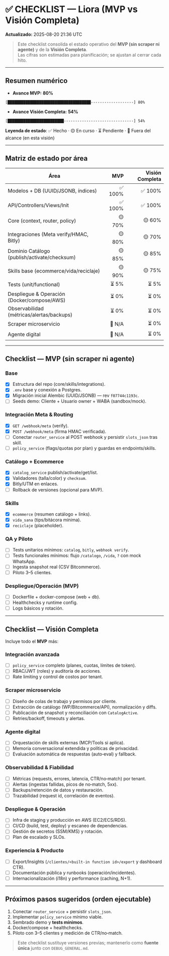 
# ✅ CHECKLIST — Liora (MVP vs Visión Completa)
**Actualizado:** 2025-08-20 21:36 UTC

> Este checklist consolida el estado operativo del **MVP (sin scraper ni agente)** y de la **Visión Completa**.  
> Las cifras son estimadas para planificación; se ajustan al cerrar cada hito.

---

## Resumen numérico
- **Avance MVP:** **80%**
```
[█████████████████████████████████████-------------------] 80%
```
- **Avance Visión Completa:** **54%**
```
[█████████████████████████-------------------------------] 54%
```

**Leyenda de estado**: ✅ Hecho · 🟡 En curso · ⏳ Pendiente · 🚫 Fuera del alcance (en esta visión)

---

## Matriz de estado por área
| Área | MVP | Visión Completa |
|---|---:|---:|
| Modelos + DB (UUID/JSONB, índices) | ✅ 100% | ✅ 100% |
| API/Controllers/Views/Init | ✅ 100% | ✅ 100% |
| Core (context, router, policy) | 🟡 70% | 🟡 60% |
| Integraciones (Meta verify/HMAC, Bitly) | 🟡 80% | 🟡 70% |
| Dominio Catálogo (publish/activate/checksum) | 🟡 85% | 🟡 85% |
| Skills base (ecommerce/vida/reciclaje) | 🟡 90% | 🟡 75% |
| Tests (unit/functional) | ⏳ 5% | ⏳ 5% |
| Despliegue & Operación (Docker/compose/AWS) | ⏳ 0% | ⏳ 0% |
| Observabilidad (métricas/alertas/backups) | ⏳ 0% | ⏳ 0% |
| Scraper microservicio | 🚫 N/A | ⏳ 0% |
| Agente digital | 🚫 N/A | ⏳ 0% |

---

## Checklist — MVP (sin scraper ni agente)
### Base
- [x] Estructura del repo (core/skills/integrations).
- [x] `.env` base y conexión a Postgres.
- [x] Migración inicial Alembic (UUID/JSONB) — rev `f07744c1193c`.
- [ ] Seeds demo: Cliente + Usuario owner + WABA (sandbox/mock).

### Integración Meta & Routing
- [x] `GET /webhook/meta` (verify).
- [x] `POST /webhook/meta` (firma HMAC verificada).
- [ ] Conectar `router_service` al POST webhook y persistir `slots_json` tras skill.
- [ ] `policy_service` (flags/quotas por plan) y guardas en endpoints/skills.

### Catálogo + Ecommerce
- [x] `catalog_service` publish/activate/get/list.
- [x] Validadores (talla/color) y `checksum`.
- [x] Bitly/UTM en enlaces.
- [ ] Rollback de versiones (opcional para MVP).

### Skills
- [x] `ecommerce` (resumen catálogo + links).
- [x] `vida_sana` (tips/bitácora mínima).
- [x] `reciclaje` (placeholder).

### QA y Piloto
- [ ] Tests unitarios mínimos: `catalog`, `bitly`, `webhook verify`.
- [ ] Tests funcionales mínimos: flujo `/catalogo`, `/vida`, `?` con mock WhatsApp.
- [ ] Ingesta snapshot real (CSV Bitcommerce).
- [ ] Piloto 3–5 clientes.

### Despliegue/Operación (MVP)
- [ ] Dockerfile + docker-compose (web + db).
- [ ] Healthchecks y runtime config.
- [ ] Logs básicos y rotación.

---

## Checklist — Visión Completa
Incluye todo el **MVP** más:
### Integración avanzada
- [ ] `policy_service` completo (planes, cuotas, límites de token).
- [ ] RBAC/JWT (roles) y auditoría de acciones.
- [ ] Rate limiting y control de costos por tenant.

### Scraper microservicio
- [ ] Diseño de colas de trabajo y permisos por cliente.
- [ ] Extracción de catálogo (WP/Bitcommerce/API), normalización y diffs.
- [ ] Publicación de snapshot y reconciliación con `CatalogActive`.
- [ ] Retries/backoff, timeouts y alertas.

### Agente digital
- [ ] Orquestación de skills externas (MCP/Tools si aplica).
- [ ] Memoria conversacional extendida y políticas de privacidad.
- [ ] Evaluación automática de respuestas (auto‑eval) y fallback.

### Observabilidad & Fiabilidad
- [ ] Métricas (requests, errores, latencia, CTR/no‑match) por tenant.
- [ ] Alertas (ingestas fallidas, picos de no‑match, 5xx).
- [ ] Backups/retención de datos y restauración.
- [ ] Trazabilidad (request id, correlación de eventos).

### Despliegue & Operación
- [ ] Infra de staging y producción en AWS (EC2/ECS/RDS).
- [ ] CI/CD (build, test, deploy) y escaneo de dependencias.
- [ ] Gestión de secretos (SSM/KMS) y rotación.
- [ ] Plan de escalado y SLOs.

### Experiencia & Producto
- [ ] Export/Insights (`/clientes/<built-in function id>/export` y dashboard CTR).
- [ ] Documentación pública y runbooks (operación/incidentes).
- [ ] Internacionalización (i18n) y performance (caching, N+1).

---

## Próximos pasos sugeridos (orden ejecutable)
1) Conectar `router_service` + persistir `slots_json`.  
2) Implementar `policy_service` mínimo viable.  
3) Sembrado demo y **tests mínimos**.  
4) Docker/compose + healthchecks.  
5) Piloto con 3–5 clientes y medición de CTR/no‑match.

> Este checklist sustituye versiones previas; mantenerlo como **fuente única** junto con `DEBUG_GENERAL.md`.
